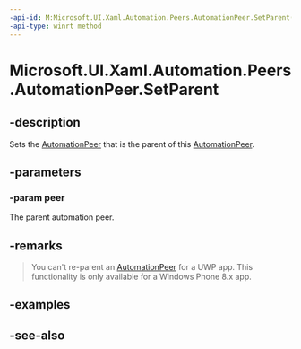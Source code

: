```yaml
---
-api-id: M:Microsoft.UI.Xaml.Automation.Peers.AutomationPeer.SetParent(Microsoft.UI.Xaml.Automation.Peers.AutomationPeer)
-api-type: winrt method
---
```


<!-- Method syntax
public void SetParent(Windows.UI.Xaml.Automation.Peers.AutomationPeer peer)
-->

# Microsoft.UI.Xaml.Automation.Peers.AutomationPeer.SetParent

## -description
Sets the [AutomationPeer](automationpeer.md) that is the parent of this [AutomationPeer](automationpeer.md).

## -parameters
### -param peer
The parent automation peer.

## -remarks
> You can't re-parent an [AutomationPeer](automationpeer.md) for a UWP app. This functionality is only available for a Windows Phone 8.x app.

## -examples

## -see-also
